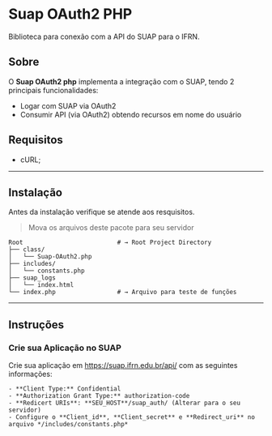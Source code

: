 # Suap OAuth2 PHP
Biblioteca para conexão com a API do SUAP para o IFRN.

## Sobre

O **Suap OAuth2 php** implementa a integração com o SUAP, tendo 2 principais funcionalidades:

- Logar com SUAP via OAuth2
- Consumir API (via OAuth2) obtendo recursos em nome do usuário

## Requisitos

- cURL;

---

## Instalação

 Antes da instalação verifique se atende aos resquisitos.

> Mova os arquivos deste pacote para seu servidor

```shell
Root                          # → Root Project Directory
├── class/
│   └── Suap-OAuth2.php  
├── includes/
│   └── constants.php
├── suap_logs
│   └── index.html
└── index.php                 # → Arquivo para teste de funções  
```

---

## Instruções

### Crie sua Aplicação no SUAP

Crie sua aplicação em https://suap.ifrn.edu.br/api/ com as seguintes informações:

```shell
- **Client Type:** Confidential
- **Authorization Grant Type:** authorization-code
- **Redicert URIs**: **SEU_HOST**/suap_auth/ (Alterar para o seu servidor)
- Configure o **Client_id**, **Client_secret** e **Redirect_uri** no arquivo */includes/constants.php*
```


